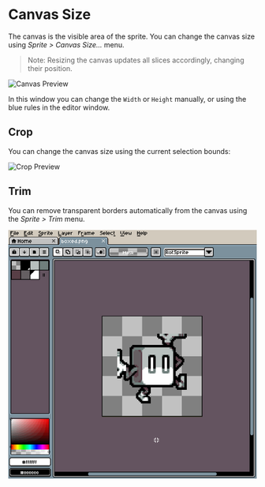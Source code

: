 # Canvas Size

The canvas is the visible area of the sprite. You can change the
canvas size using *Sprite > Canvas Size...* menu.

> Note: Resizing the canvas updates all slices accordingly, changing their position.

<!-- PREVIEW: GIF, change canvas size to a bigger one, with previously placed sprite that is only partially visible in the original, small canvas and being shown in full after the change -->

![Canvas Preview](canvas/canvas.gif)

In this window you can change the `Width` or `Height` manually, or
using the blue rules in the editor window.

## Crop

You can change the canvas size using the current selection bounds:

<!-- PREVIEW: GIF, crop canvas from side and bottom, with a sprite miming leaning on a wall -->

![Crop Preview](canvas/crop.gif)

## Trim

You can remove transparent borders automatically from the canvas 
using the *Sprite > Trim* menu.

![Trim Preview](canvas\canvas-trim.gif)
